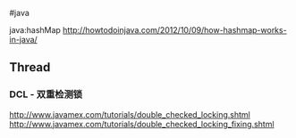 #java

java:hashMap  http://howtodoinjava.com/2012/10/09/how-hashmap-works-in-java/


## Thread

### DCL - 双重检测锁
http://www.javamex.com/tutorials/double_checked_locking.shtml<br/>
http://www.javamex.com/tutorials/double_checked_locking_fixing.shtml
